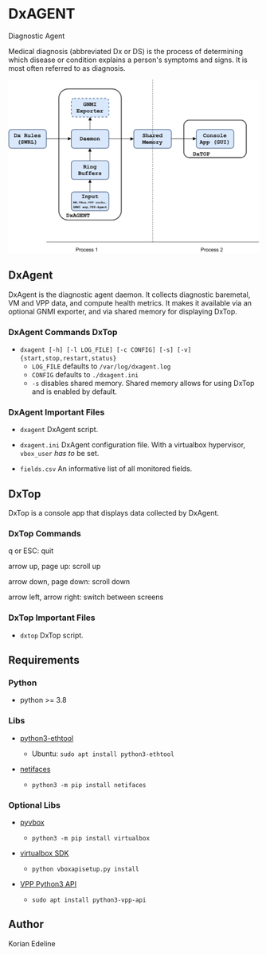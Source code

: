 # DxAGENT

Diagnostic Agent

Medical diagnosis (abbreviated Dx or DS) is the process of determining which disease
or condition explains a person's symptoms and signs. It is most often referred to as diagnosis.

![DxAgent Software Architecture](res/dxagent-sw.png "Architecture")

## DxAgent

DxAgent is the diagnostic agent daemon. It collects diagnostic baremetal, VM and
VPP data, and compute health metrics. It makes it available via an optional GNMI
exporter, and via shared memory for displaying DxTop.

### DxAgent Commands DxTop

* `dxagent [-h] [-l LOG_FILE] [-c CONFIG] [-s] [-v] {start,stop,restart,status}`
   * `LOG_FILE` defaults to `/var/log/dxagent.log`
   * `CONFIG` defaults to `./dxagent.ini`
   * `-s` disables shared memory. Shared memory allows for using DxTop and
     is enabled by default.

### DxAgent Important Files

* `dxagent`
  DxAgent script.

* `dxagent.ini`
  DxAgent configuration file. With a virtualbox hypervisor, `vbox_user`
  *has to* be set.

* `fields.csv`
   An informative list of all monitored fields.

## DxTop

DxTop is a console app that displays data collected by DxAgent.

### DxTop Commands

q or ESC: quit

arrow up, page up: scroll up

arrow down, page down: scroll down

arrow left, arrow right: switch between screens

### DxTop Important Files

* `dxtop`
  DxTop script.

## Requirements

### Python

- python >= 3.8

### Libs

- [python3-ethtool](https://pypi.org/project/ethtool/)
   - Ubuntu: `sudo apt install python3-ethtool`

- [netifaces](https://pypi.org/project/netifaces/)
   - `python3 -m pip install netifaces`

### Optional Libs

- [pyvbox](https://pypi.org/project/pyvbox/)
   - `python3 -m pip install virtualbox`

- [virtualbox SDK](https://www.virtualbox.org/wiki/Downloads)
   - `python vboxapisetup.py install`

- [VPP Python3 API](https://wiki.fd.io/view/VPP/Python_API)
   - `sudo apt install python3-vpp-api`

## Author

Korian Edeline

